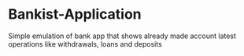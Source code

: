 # Bankist-Application
Simple emulation of bank app that shows already made account latest operations like withdrawals, loans and deposits

